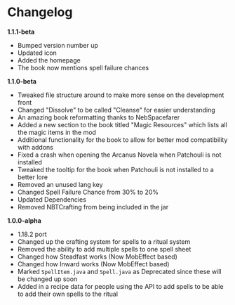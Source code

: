 # Changelog

**1.1.1-beta**
* Bumped version number up
* Updated icon
* Added the homepage
* The book now mentions spell failure chances

**1.1.0-beta**
* Tweaked file structure around to make more sense on the development front
* Changed "Dissolve" to be called "Cleanse" for easier understanding
* An amazing book reformatting thanks to NebSpacefarer
* Added a new section to the book titled "Magic Resources" which lists all the magic items in the mod
* Additional functionality for the book to allow for better mod compatibility with addons
* Fixed a crash when opening the Arcanus Novela when Patchouli is not installed
* Tweaked the tooltip for the book when Patchouli is not installed to a better lore
* Removed an unused lang key
* Changed Spell Failure Chance from 30% to 20%
* Updated Dependencies
* Removed NBTCrafting from being included in the jar

**1.0.0-alpha**
* 1.18.2 port
* Changed up the crafting system for spells to a ritual system
* Removed the ability to add multiple spells to one spell sheet
* Changed how Steadfast works (Now MobEffect based)
* Changed how Inward works (Now MobEffect based)
* Marked `SpellItem.java` and `Spell.java` as Deprecated since these will be changed up soon
* Added in a recipe data for people using the API to add spells to be able to add their own spells to the ritual